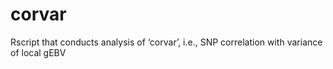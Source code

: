 # corvar
Rscript that conducts analysis of ‘corvar’, i.e., SNP correlation with variance of local gEBV
